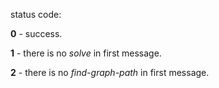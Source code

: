 status code:

**0** - success.

**1** - there is no *solve* in first message.

**2** - there is no *find-graph-path* in first message.

